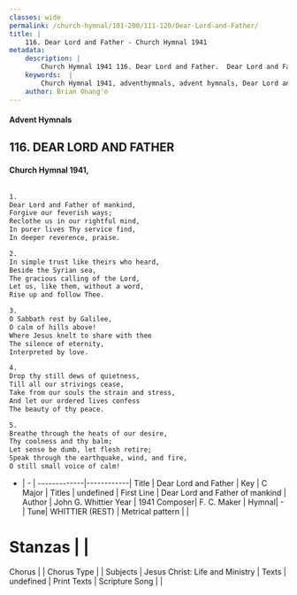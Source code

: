 ```yaml
---
classes: wide
permalink: /church-hymnal/101-200/111-120/Dear-Lord-and-Father/
title: |
    116. Dear Lord and Father - Church Hymnal 1941
metadata:
    description: |
        Church Hymnal 1941 116. Dear Lord and Father.  Dear Lord and Father of mankind,  Forgive our feverish ways;  Reclothe us in our rightful mind,  In purer lives Thy service find,  In deeper reverence, praise.  
    keywords:  |
        Church Hymnal 1941, adventhymnals, advent hymnals, Dear Lord and Father, Dear Lord and Father of mankind. 
    author: Brian Onang'o
---
```


#### Advent Hymnals
## 116. DEAR LORD AND FATHER
####  Church Hymnal 1941,

```txt

1.
Dear Lord and Father of mankind, 
Forgive our feverish ways; 
Reclothe us in our rightful mind, 
In purer lives Thy service find, 
In deeper reverence, praise. 

2.
In simple trust like theirs who heard, 
Beside the Syrian sea, 
The gracious calling of the Lord, 
Let us, like them, without a word, 
Rise up and follow Thee. 

3.
O Sabbath rest by Galilee, 
O calm of hills above! 
Where Jesus knelt to share with thee 
The silence of eternity, 
Interpreted by love. 

4.
Drop thy still dews of quietness, 
Till all our strivings cease, 
Take from our souls the strain and stress, 
And let our ordered lives confess 
The beauty of thy peace. 

5.
Breathe through the heats of our desire, 
Thy coolness and thy balm; 
Let sense be dumb, let flesh retire; 
Speak through the earthquake, wind, and fire, 
O still small voice of calm!


```

- |   -  |
-------------|------------|
Title | Dear Lord and Father |
Key | C Major |
Titles | undefined |
First Line | Dear Lord and Father of mankind |
Author | John G. Whittier
Year | 1941
Composer| F. C. Maker |
Hymnal|  - |
Tune| WHITTIER (REST) |
Metrical pattern | |
# Stanzas |  |
Chorus |  |
Chorus Type |  |
Subjects | Jesus Christ: Life and Ministry |
Texts | undefined |
Print Texts | 
Scripture Song |  |
    

